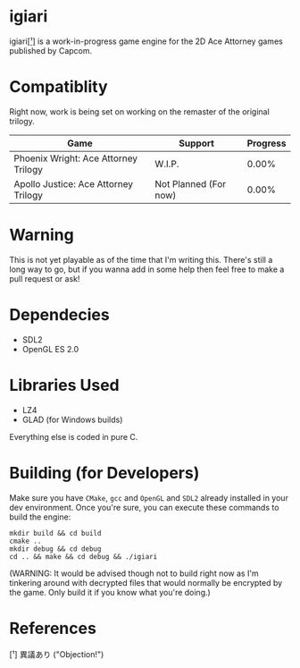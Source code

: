 # igiari
igiari[[¹]](#1) is a work-in-progress game engine for the 2D Ace Attorney games published by Capcom.

# Compatiblity
Right now, work is being set on working on the remaster of the original trilogy.

| Game                                      | Support               | Progress  |
| ---                                       | ---                   | ---       |
| Phoenix Wright: Ace Attorney Trilogy      | W.I.P.                | 0.00%     |
| Apollo Justice: Ace Attorney Trilogy      | Not Planned (For now) | 0.00%     |


# Warning
This is not yet playable as of the time that I'm writing this. There's still a long way to go, but if you wanna add in some help then feel free to make a pull request or ask!

# Dependecies
- SDL2
- OpenGL ES 2.0

# Libraries Used
- LZ4
- GLAD (for Windows builds)

Everything else is coded in pure C.

# Building (for Developers)
Make sure you have `CMake`, `gcc` and `OpenGL` and `SDL2` already installed in your dev environment.
Once you're sure, you can execute these commands to build the engine:
```
mkdir build && cd build
cmake ..
mkdir debug && cd debug
cd .. && make && cd debug && ./igiari
```
(WARNING: It would be advised though not to build right now as I'm tinkering around with decrypted files that would normally be encrypted by the game. Only build it if you know what you're doing.)

# References
<a id="1">[¹]</a> 異議あり ("Objection!")